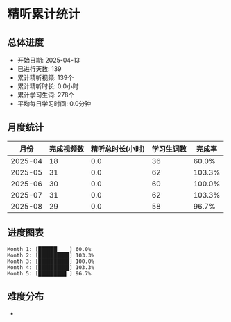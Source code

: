 # 精听累计统计

## 总体进度

- 开始日期: 2025-04-13
- 已进行天数: 139
- 累计精听视频: 139个
- 累计精听时长: 0.0小时
- 累计学习生词: 278个
- 平均每日学习时间: 0.0分钟

## 月度统计

| 月份 | 完成视频数 | 精听总时长(小时) | 学习生词数 | 完成率 |
|-----|-----------|----------------|----------|-------|
| 2025-04 | 18 | 0.0 | 36 | 60.0% |
| 2025-05 | 31 | 0.0 | 62 | 103.3% |
| 2025-06 | 30 | 0.0 | 60 | 100.0% |
| 2025-07 | 31 | 0.0 | 62 | 103.3% |
| 2025-08 | 29 | 0.0 | 58 | 96.7% |

## 进度图表

```
Month 1: [██████    ] 60.0%
Month 2: [██████████] 103.3%
Month 3: [██████████] 100.0%
Month 4: [██████████] 103.3%
Month 5: [█████████ ] 96.7%
```

## 难度分布

- [简单/中等/困难]: 139 (100.0%)